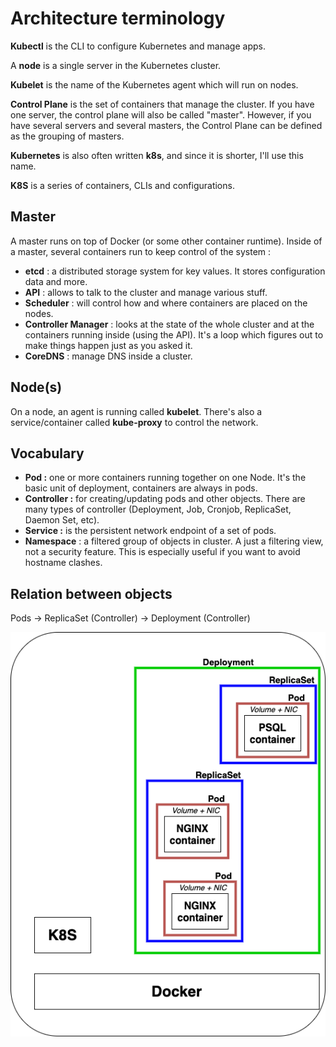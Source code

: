 # Architecture terminology

**Kubectl** is the CLI to configure Kubernetes and manage apps.

A **node** is a single server in the Kubernetes cluster.


**Kubelet** is the name of the Kubernetes agent which will run on nodes.


**Control Plane** is the set of containers that manage the cluster. If you have one server, the control plane will also be called "master". However, if you have several servers and several masters, the Control Plane can be defined as the grouping of masters.


**Kubernetes** is also often written **k8s**, and since it is shorter, I'll use this name.


**K8S** is a series of containers, CLIs and configurations.



## Master

A master runs on top of Docker (or some other container runtime). Inside of a master, several containers run to keep control of the system :

- **etcd** : a distributed storage system for key values. It stores configuration data and more.
- **API** : allows to talk to the cluster and manage various stuff.
- **Scheduler** : will control how and where containers are placed on the nodes.
- **Controller Manager** : looks at the state of the whole cluster and at the containers running inside (using the API). It's a loop which figures out to make things happen just as you asked it.
- **CoreDNS** : manage DNS inside a cluster.

## Node(s)

On a node, an agent is running called **kubelet**. There's also a service/container called **kube-proxy** to control the network.

## Vocabulary

- **Pod :** one or more containers running together on one Node. It's the basic unit of deployment, containers are always in pods.
- **Controller :** for creating/updating pods and other objects. There are many types of controller (Deployment, Job, Cronjob, ReplicaSet, Daemon Set, etc).
- **Service :** is the persistent network endpoint of a set of pods.
- **Namespace** : a filtered group of objects in cluster. A just a filtering view, not a security feature. This is especially useful if you want to avoid hostname clashes.


## Relation between objects

Pods -> ReplicaSet (Controller) -> Deployment (Controller)

![](assets/control_abastraction.png)